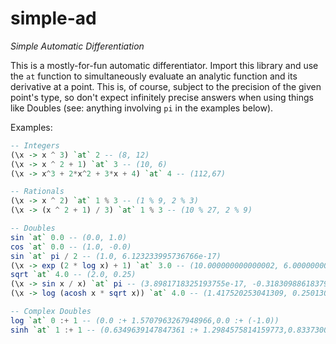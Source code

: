 # simple-ad
_Simple Automatic Differentiation_

This is a mostly-for-fun automatic differentiator. Import this library and use the `at` function to simultaneously evaluate an analytic function and its derivative at a point. This is, of course, subject to the precision of the given point's type, so don't expect infinitely precise answers when using things like Doubles (see: anything involving `pi` in the examples below).

Examples:

```haskell
-- Integers
(\x -> x ^ 3) `at` 2 -- (8, 12)
(\x -> x ^ 2 + 1) `at` 3 -- (10, 6)
(\x -> x^3 + 2*x^2 + 3*x + 4) `at` 4 -- (112,67)

-- Rationals
(\x -> x ^ 2) `at` 1 % 3 -- (1 % 9, 2 % 3)
(\x -> (x ^ 2 + 1) / 3) `at` 1 % 3 -- (10 % 27, 2 % 9)

-- Doubles
sin `at` 0.0 -- (0.0, 1.0)
cos `at` 0.0 -- (1.0, -0.0)
sin `at` pi / 2 -- (1.0, 6.123233995736766e-17)
(\x -> exp (2 * log x) + 1) `at` 3.0 -- (10.000000000000002, 6.000000000000001)
sqrt `at` 4.0 -- (2.0, 0.25)
(\x -> sin x / x) `at` pi -- (3.8981718325193755e-17, -0.3183098861837907)
(\x -> log (acosh x * sqrt x)) `at` 4.0 -- (1.417520253041309, 0.2501304891432236)

-- Complex Doubles
log `at` 0 :+ 1 -- (0.0 :+ 1.5707963267948966,0.0 :+ (-1.0))
sinh `at` 1 :+ 1 -- (0.6349639147847361 :+ 1.2984575814159773,0.8337300251311491 :+ 0.9888977057628651)
```
